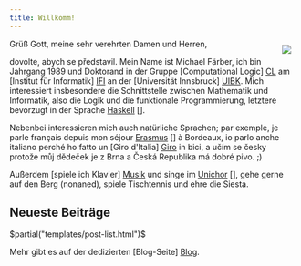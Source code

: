 ```yaml
---
title: Willkomm!
---
```



<img src="/media/michaelfaerber2014.jpg" style="float: right; margin: 10px;" />

Grüß Gott, meine sehr verehrten Damen und Herren,

dovolte, abych se představil. Mein Name ist Michael Färber, ich bin Jahrgang 1989 und Doktorand in der Gruppe [Computational Logic] [CL] am [Institut für Informatik] [IFI] an der [Universität Innsbruck] [UIBK]. Mich interessiert insbesondere die Schnittstelle zwischen Mathematik und Informatik, also die Logik und die funktionale Programmierung, letztere bevorzugt in der Sprache [Haskell] [].

Nebenbei interessieren mich auch natürliche Sprachen; par exemple, je parle français depuis mon séjour [Erasmus] [] à Bordeaux, io parlo anche italiano perché ho fatto un [Giro d'Italia] [Giro] in bici, a učím se česky protože můj dědeček je z Brna a Česká Republika má dobré pivo. ;)

Außerdem [spiele ich Klavier] [Musik] und singe im [Unichor] [], gehe gerne auf den Berg (nonaned), spiele Tischtennis und ehre die Siesta.


## Neueste Beiträge

$partial("templates/post-list.html")$

Mehr gibt es auf der dedizierten [Blog-Seite] [Blog].


[CL]: http://cl-informatik.uibk.ac.at/
[IFI]: http://informatik.uibk.ac.at/
[UIBK]: http://www.uibk.ac.at/
[Haskell]: http://www.haskell.org/

[Erasmus]: /erasmus.html
[Giro]: /tourdeurope.html

[Unichor]: http://www.uibk.ac.at/unichor/

[Musik]: /musica.html
[Blog]: /blog.html